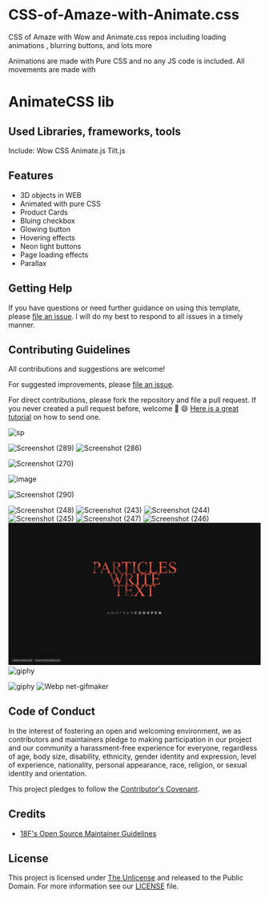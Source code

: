 # CSS-of-Amaze-with-Animate.css
CSS of Amaze with Wow and Animate.css repos including loading animations , blurring buttons, and lots more

Animations are made with Pure CSS and no any JS code is included. All movements are made with 
# AnimateCSS lib

## Used Libraries, frameworks, tools
Include:
  Wow CSS
  Animate.js
  Tilt.js
  
## Features
- 3D objects in WEB
- Animated with pure CSS
- Product Cards
- Bluing checkbox
- Glowing button
- Hovering effects
- Neon light buttons
- Page loading effects
- Parallax

## Getting Help

If you have questions or need further guidance on using this template, please [file an issue](https://github.com/elvinaqa/vitual-assistant-python/issues). I will do my best to respond to all issues in a timely manner.

## Contributing Guidelines

All contributions and suggestions are welcome!

For suggested improvements, please [file an issue](https://github.com/elvinaqa/vitual-assistant-python/issues).

For direct contributions, please fork the repository and file a pull request. If you never created a pull request before, welcome 🎉 😄 [Here is a great tutorial](https://egghead.io/series/how-to-contribute-to-an-open-source-project-on-github) on how to send one.




![sp](https://user-images.githubusercontent.com/57037068/90162121-35317f00-dda5-11ea-8625-fdfef4d1e475.PNG)

![Screenshot (289)](https://user-images.githubusercontent.com/57037068/90965499-a83fa180-e4d9-11ea-9eb6-42a5f4f5fdc0.png)
![Screenshot (286)](https://user-images.githubusercontent.com/57037068/90342472-a4170e00-e019-11ea-960d-e5dd2d118c2f.png)

![Screenshot (270)](https://user-images.githubusercontent.com/57037068/90244764-73c94700-de42-11ea-837c-81c0ba9bd6a5.png)

![image](https://user-images.githubusercontent.com/57037068/90258941-4ab4b080-de5a-11ea-80f8-392b754ebfe1.png)

![Screenshot (290)](https://user-images.githubusercontent.com/57037068/92072289-f7cb7a80-edc1-11ea-8ae1-342c861824ca.png)

![Screenshot (248)](https://user-images.githubusercontent.com/57037068/87976774-bbc4aa80-cade-11ea-8673-0d39de97b643.png)
![Screenshot (243)](https://user-images.githubusercontent.com/57037068/87976768-b9625080-cade-11ea-92f3-ab40f8883a9d.png)
![Screenshot (244)](https://user-images.githubusercontent.com/57037068/87976760-b6676000-cade-11ea-86dd-5648c4b65f32.png)
![Screenshot (245)](https://user-images.githubusercontent.com/57037068/87976755-b49d9c80-cade-11ea-8427-dd01b8ba4f21.png)
![Screenshot (247)](https://user-images.githubusercontent.com/57037068/87976746-ae0f2500-cade-11ea-9768-74384fe6c4fd.png)
![Screenshot (246)](https://user-images.githubusercontent.com/57037068/87976751-b1a2ac00-cade-11ea-82ad-ce6ef33f6c28.png)
![Screenshot (246)](https://github.com/elvinaqa/CSS-of-Amaze-with-Animate.css/blob/master/particles-write-text/particles-write-text/Screenshot%20(434).png)
![giphy](https://user-images.githubusercontent.com/57037068/87976558-5bce0400-cade-11ea-884f-de5f88a0851a.gif)

![giphy](https://user-images.githubusercontent.com/57037068/90188485-96b91400-ddcc-11ea-8ee8-e6af3a908161.gif)
![Webp net-gifmaker](https://user-images.githubusercontent.com/57037068/87976299-f11cc880-cadd-11ea-85b1-98ac75c48899.gif)


## Code of Conduct

In the interest of fostering an open and welcoming environment, we as contributors and maintainers pledge to making participation in our project and our community a harassment-free experience for everyone, regardless of age, body size, disability, ethnicity, gender identity and expression, level of experience, nationality, personal appearance, race, religion, or sexual identity and orientation.

This project pledges to follow the [Contributor's Covenant](http://contributor-covenant.org/version/1/4/).

## Credits


- [18F's Open Source Maintainer Guidelines](https://pages.18f.gov/open-source-program/pages/maintainer_guidelines/)

## License

This project is licensed under [The Unlicense](https://unlicense.org/) and released to the Public Domain. For more information see our [LICENSE](https://github.com/ascott1/readme-template/blob/master/LICENSE) file.
